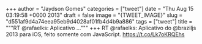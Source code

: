 
+++
author = "Jaydson Gomes"
categories = ["tweet"]
date = "Thu Aug 15 03:19:58 +0000 2013"
draft = false
image = "{TWEET_IMAGE}"
slug = "d551af9d4a74eea95eb9d4028af01fb4d4b9a886"
tags = ["tweet"]
title = """RT @rafaelks: Aplicativo ..."""
+++
RT @rafaelks: Aplicativo do @braziljs 2013 para iOS, feito somente com JavaScript. https://t.co/Lk7oKRQEhs
